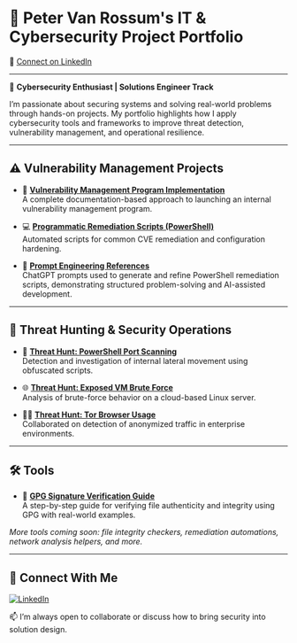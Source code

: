 # 🔐 Peter Van Rossum's IT & Cybersecurity Project Portfolio

📍 [Connect on LinkedIn](https://www.linkedin.com/in/vanr/)

---

🚀 **Cybersecurity Enthusiast | Solutions Engineer Track**

I’m passionate about securing systems and solving real-world problems through hands-on projects. My portfolio highlights how I apply cybersecurity tools and frameworks to improve threat detection, vulnerability management, and operational resilience.

---

## ⚠️ Vulnerability Management Projects

- 🔧 **[Vulnerability Management Program Implementation](https://github.com/SecOpsPete/Vulnerability_Management_Program)**  
  A complete documentation-based approach to launching an internal vulnerability management program.

- 💻 **[Programmatic Remediation Scripts (PowerShell)](https://github.com/SecOpsPete/Vulnerability_Management_Program/tree/main/scripts)**  
  Automated scripts for common CVE remediation and configuration hardening.

- 💬 **[Prompt Engineering References](https://github.com/SecOpsPete/Vulnerability_Management_Program/tree/main/prompts)**  
  ChatGPT prompts used to generate and refine PowerShell remediation scripts, demonstrating structured problem-solving and AI-assisted development.

---

## 🚨 Threat Hunting & Security Operations

- 🔎 **[Threat Hunt: PowerShell Port Scanning](https://github.com/SecOpsPete/threat-hunting-scenario2)**  
  Detection and investigation of internal lateral movement using obfuscated scripts.

- 🌐 **[Threat Hunt: Exposed VM Brute Force](https://github.com/SecOpsPete/threat-hunting-scenario1)**  
  Analysis of brute-force behavior on a cloud-based Linux server.

- 🕵️‍♂️ **[Threat Hunt: Tor Browser Usage](https://github.com/joshmadakor0/threat-hunting-scenario-tor)**  
  Collaborated on detection of anonymized traffic in enterprise environments.

---

## 🛠️ Tools

- 🔐 **[GPG Signature Verification Guide](https://github.com/SecOpsPete/cybersecurity-tools/blob/main/gpg-verification-guide)**  
  A step-by-step guide for verifying file authenticity and integrity using GPG with real-world examples.

_More tools coming soon: file integrity checkers, remediation automations, network analysis helpers, and more._

---

## 🤝 Connect With Me

[![LinkedIn](https://img.shields.io/badge/LinkedIn-Connect-blue?logo=linkedin&logoColor=white)](https://www.linkedin.com/in/vanr/)

📫 I’m always open to collaborate or discuss how to bring security into solution design.

